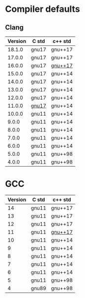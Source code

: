 # Compiler defaults


## Clang

| Version | C std | c++ std |
| ------- | ----- | ------- |
| 18.1.0  | gnu17 | gnu++17 |
| 17.0.0  | gnu17 | gnu++17 |
| 16.0.0  | gnu17 | [gnu++17](https://releases.llvm.org/16.0.0/tools/clang/docs/ReleaseNotes.html#id85) |
| 15.0.0  | gnu17 | gnu++14 |
| 14.0.0  | gnu17 | gnu++14 |
| 13.0.0  | gnu17 | gnu++14 |
| 12.0.0  | gnu17 | gnu++14 |
| 11.0.0  | [gnu17](https://releases.llvm.org/11.0.0/tools/clang/docs/ReleaseNotes.html#c-language-changes-in-clang) | gnu++14 |
| 10.0.0  | gnu11 | gnu++14 |
| 9.0.0   | gnu11 | gnu++14 |
| 8.0.0   | gnu11 | gnu++14 |
| 7.0.0   | gnu11 | gnu++14 |
| 6.0.0   | gnu11 | gnu++14 |
| 5.0.0   | gnu11 | gnu++98 |
| 4.0.0   | gnu11 | gnu++98 |


# GCC

| Version | C std | c++ std |
| ------- | ----- | ------- |
| 14      | gnu11 | gnu++17 |
| 13      | gnu11 | gnu++17 |
| 12      | gnu11 | gnu++17 |
| 11      | gnu11 | [gnu++17](https://gcc.gnu.org/gcc-11/changes.html) |
| 10      | gnu11 | gnu++14 |
| 9       | gnu11 | gnu++14 |
| 8       | gnu11 | gnu++14 |
| 7       | gnu11 | gnu++14 |
| 6       | gnu11 | gnu++14 |
| 5       | gnu11 | gnu++98 |
| 4       | gnu89 | gnu++98 |
